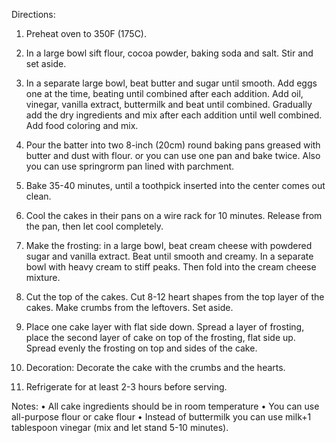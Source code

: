 Directions:

1. Preheat oven to 350F (175C).

2. In a large bowl sift flour, cocoa powder, baking soda and salt. Stir and set aside.

3. In a separate large bowl, beat butter and sugar until smooth. Add eggs one at the time, beating 
until combined after each addition. Add oil, vinegar, vanilla extract, buttermilk and beat until combined. Gradually add the dry ingredients and mix after each addition until well combined. Add food coloring and mix.

4. Pour the batter into two 8-inch (20cm) round baking pans greased with butter and dust with flour. or you can use one pan and bake twice. Also you can use springrorm pan lined with parchment.

5. Bake 35-40 minutes, until a toothpick inserted into the center comes out clean. 

6. Cool the cakes in their pans on a wire rack for 10 minutes. Release from the pan, then let cool completely. 

7. Make the frosting: in a large bowl, beat cream cheese with powdered sugar and vanilla extract. Beat until smooth and creamy. In a separate bowl with heavy cream to stiff peaks. Then fold into the cream cheese mixture.

8. Cut the top of the cakes. Cut 8-12 heart shapes from the top layer of the cakes. Make crumbs from the leftovers. Set aside.

9. Place one cake layer with flat side down. Spread a layer of frosting, place the second layer of cake on top of the frosting, flat side up. Spread evenly the frosting on top and sides of the cake.

10. Decoration: Decorate the cake with the crumbs and the hearts.

11. Refrigerate for at least 2-3 hours before serving.

Notes:
• All cake ingredients should be in room temperature
• You can use all-purpose flour or cake flour
• Instead of buttermilk you can use milk+1 tablespoon vinegar (mix and let stand 5-10 minutes).
